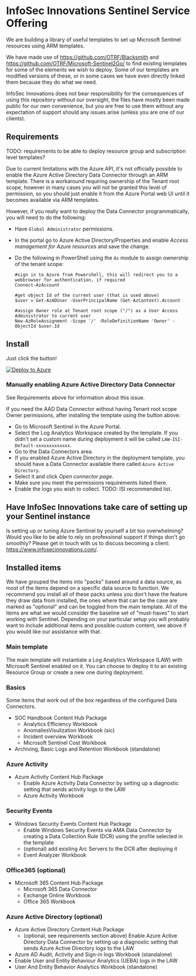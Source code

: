 # InfoSec Innovations Sentinel Service Offering

We are building a library of useful templates to set up Microsoft Sentinel resources using ARM templates.

We have made use of https://github.com/OTRF/Blacksmith and https://github.com/OTRF/Microsoft-Sentinel2Go/ to find existing templates for some of the elements we wish to deploy. Some of our templates are modified versions of these, or in some cases we have even directly linked them because they do what we need.

InfoSec Innovations does not bear responsibility for the consequences of using this repository without our oversight, the files have mostly been made public for our own convenience, but you are free to use them without any expectation of support should any issues arise (unless you are one of our clients).

## Requirements

TODO: requirements to be able to deploy resource group and subscription level templates?

Due to current limitations with the Azure API, it's not officially possible to enable the Azure Active Directory Data Connector through an ARM template. There is a workaround requiring ownership of the Tenant root scope, however in many cases you will not be granted this level of permission, so you should just enable it from the Azure Portal web UI until it becomes available via ARM templates.

However, if you really want to deploy the Data Connector programmatically, you will need to do the following:

- Have `Global Administrator` permissions.

- In the portal go to Azure Active Directory/Properties and enable _Access management for Azure resources_ and save the change.

- Do the following in PowerShell using the `Az` module to assign ownership of the tenant scope:

      #sign in to Azure from Powershell, this will redirect you to a webbrowser for authentication, if required
      Connect-AzAccount
    
      #get object Id of the current user (that is used above)
      $user = Get-AzADUser -UserPrincipalName (Get-AzContext).Account

      #assign Owner role at Tenant root scope ("/") as a User Access Administrator to current user
      New-AzRoleAssignment -Scope '/' -RoleDefinitionName 'Owner' -ObjectId $user.Id

## Install

Just click the button!

[![Deploy to Azure](https://aka.ms/deploytoazurebutton)](https://portal.azure.com/#create/Microsoft.Template/uri/https%3A%2F%2Fraw.githubusercontent.com%2FInfoSecInnovations%2FSentinel-Service-Offering%2Fmain%2Farm-templates%2Fisi-main.json)

### Manually enabling Azure Active Directory Data Connector

See Requirements above for information about this issue.

If you need the AAD Data Connector without having Tenant root scope Owner permissions, after installing the template using the button above: 
- Go to Microsoft Sentinel in the Azure Portal.
- Select the Log Analytics Workspace created by the template. If you didn't set a custom name during deployment it will be called `LAW-ISI-Default-xxxxxxxxxxxxx`.
- Go to the Data Connectors area.
- If you enabled Azure Active Directory in the deployment template, you should have a Data Connector available there called `Azure Active Directory`.
- Select it and click _Open connector page_.
- Make sure you meet the permissions requirements listed there.
- Enable the logs you wish to collect. TODO: ISI recommended list.

## Have InfoSec Innovations take care of setting up your Sentinel instance

Is setting up or tuning Azure Sentinel by yourself a bit too overwhelming? Would you like to be able to rely on professional support if things don't go smoothly? Please get in touch with us to discuss becoming a client: https://www.infosecinnovations.com/.

## Installed items

We have grouped the items into "packs" based around a data source, as most of the items depend on a specific data source to function. We recommend you install all of these packs unless you don't have the feature they draw data from installed, the ones where that can be the case are marked as "optional" and can be toggled from the main template. All of the items are what we would consider the baseline set of "must-haves" to start working with Sentinel. Depending on your particular setup you will probably want to include additional items and possible custom content, see above if you would like our assistance with that.

### Main template

The main template will instantiate a Log Analytics Workspace (LAW) with Microsoft Sentinel enabled on it. You can choose to deploy it to an existing Resource Group or create a new one during deployment.

### Basics

Some items that work out of the box regardless of the configured Data Connectors.

- SOC Handbook Content Hub Package
  - Analytics Efficiency Workbook
  - AnomaliesVisulization Workbook (sic)
  - Incident overview Workbook
  - Microsoft Sentinel Cost Workbook
- Archiving, Basic Logs and Retention Workbook (standalone)

### Azure Activity

- Azure Activity Content Hub Package
  - Enable Azure Activity Data Connector by setting up a diagnostic setting that sends activity logs to the LAW
  - Azure Activity Workbook

### Security Events

- Windows Security Events Content Hub Package
  - Enable Windows Security Events via AMA Data Connector by creating a Data Collection Rule (DCR) using the profile selected in the template
  - (optional) add existing Arc Servers to the DCR after deploying it
  - Event Analyzer Workbook

### Office365 (optional)

- Microsoft 365 Content Hub Package
  - Microsoft 365 Data Connector
  - Exchange Online Workbook
  - Office 365 Workbook

### Azure Active Directory (optional)

- Azure Active Directory Content Hub Package
  - (optional, see requirements section above) Enable Azure Active Directory Data Connector by setting up a diagnostic setting that sends Azure Active Directory logs to the LAW
- Azure AD Audit, Activity and Sign-in logs Workbook (standalone)
- Enable User and Entity Behaviour Analytics (UEBA) logs in the LAW
- User And Entity Behavior Analytics Workbook (standalone)



